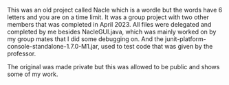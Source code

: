 This was an old project called Nacle which is a wordle but the words have 6 letters and you are on a time limit.
It was a group project with two other members that was completed in April 2023.
All files were delegated and completed by me besides NacleGUI.java, which was mainly worked on by my group mates that I did some debugging on.
And the junit-platform-console-standalone-1.7.0-M1.jar, used to test code that was given by the professor.

The original was made private but this was allowed to be public and shows some of my work.
